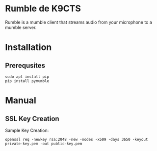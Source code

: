 # Rumble de K9CTS

Rumble is a mumble client that streams audio from your microphone to a mumble server.

# Installation

## Prerequsites
````
sudo apt install pip
pip install pymumble
````

# Manual

## SSL Key Creation

Sample Key Creation:

````
openssl req -newkey rsa:2048 -new -nodes -x509 -days 3650 -keyout private-key.pem -out public-key.pem
````

